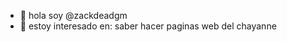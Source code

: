 - 👋 hola soy @zackdeadgm
- 👀 estoy interesado en: saber hacer paginas web del chayanne
<!---
zackdeadgm/zackdeadgm is a ✨ special ✨ repository because its `README.md` (this file) appears on your GitHub profile.
You can click the Preview link to take a look at your changes.
--->
